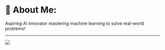# 💫 About Me:
Aspiring AI innovator mastering machine learning to solve real-world problems!<br>






---
[![](https://visitcount.itsvg.in/api?id=harshhitha18&icon=0&color=0)](https://visitcount.itsvg.in)

